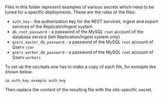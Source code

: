 Files in this folder represent examples of various secrets which need to be tuned for a specific deployments. These are the roles of the files:
* `auth_key` - the authorization key for the REST services, ingest and export services of the Replicatin/Ingest system
* `db_root_password` - a password of the MySQL `root` account of the database service (teh Replication/Ingest system only)
* `qserv_master_db_password` - a password of the MySQL `root` account of Qserv `czar`
* `qserv_worker_db_password` - a password of the MySQL `root` account of Qserv `workers`

To set up the secreats one has to make a copy of each file, for exmaple like shown below:
```
cp auth_key.example auth_key
```
Then replace the content of the resulting file with the site-specific secret.
